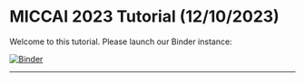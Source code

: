 # MICCAI 2023 Tutorial (12/10/2023)

Welcome to this tutorial.
Please launch our Binder instance: 

[![Binder](https://replay.notebooks.egi.eu/badge_logo.svg)](https://replay.notebooks.egi.eu/v2/gh/gaelvila/VIP-python-client/HEAD?labpath=examples%2Frepro-brats%2F1-launch-application.ipynb)

---